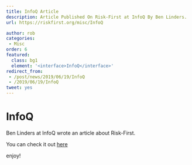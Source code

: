 ```yaml
---
title: InfoQ Article
description: Article Published On Risk-First at InfoQ By Ben Linders.
url: https://riskfirst.org/misc/InfoQ

author: rob
categories:
 - Misc
order: 6
featured: 
  class: bg1
  element: '<interface>InfoQ</interface>'
redirect_from: 
 - /post/news/2019/06/19/InfoQ
 - /2019/06/19/InfoQ
tweet: yes
---
```


# InfoQ

Ben Linders at InfoQ wrote an article about Risk-First.  

You can check it out [here](https://www.infoq.com/articles/book-review-risk-free-software-development/)

enjoy!